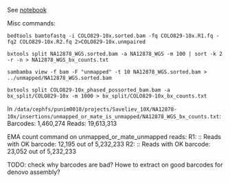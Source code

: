 See [notebook](10x_novel_insertions.ipynb)

Misc commands:

```
bedtools bamtofastq -i COLO829-10x.sorted.bam -fq COLO829-10x.R1.fq -fq2 COLO829-10x.R2.fq 2>COLO829-10x.unmpaired

bxtools split NA12878_WGS.sorted.bam -a NA12878_WGS -m 100 | sort -k 2 -r -n > NA12878_WGS_bx_counts.txt

sambamba view -f bam -F "unmapped" -t 10 NA12878_WGS.sorted.bam > ../unmapped/NA12878_WGS.sorted.bam

bxtools split COLO829-10x_phased_possorted_bam.bam -a bx_split/COLO829-10x -m 1000 > bx_split/COLO829-10x_bx_counts.txt
```

In `/data/cephfs/punim0010/projects/Saveliev_10X/NA12878-10x/insertions/unmapped_or_mate_is_unmapped/NA12878_WGS_bx_counts.txt`: 
Barcodes: 1,460,274
Reads: 19,613,313

EMA count command on unmapped_or_mate_unmapped reads:
R1: :: Reads with OK barcode: 12,195 out of 5,232,233
R2: :: Reads with OK barcode: 23,052 out of 5,232,233


TODO: check why barcodes are bad? Howe to extract on good barcodes for denovo assembly?
